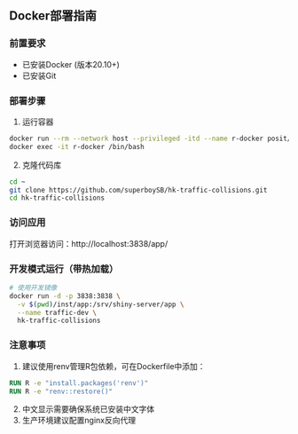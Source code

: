 ## Docker部署指南

### 前置要求
- 已安装Docker (版本20.10+)
- 已安装Git

### 部署步骤

1. 运行容器
```bash
docker run --rm --network host --privileged -itd --name r-docker posit/r-base:4.3-jammy
docker exec -it r-docker /bin/bash
```

2. 克隆代码库
```bash
cd ~
git clone https://github.com/superboySB/hk-traffic-collisions.git
cd hk-traffic-collisions
```




### 访问应用
打开浏览器访问：http://localhost:3838/app/

### 开发模式运行（带热加载）
```bash
# 使用开发镜像
docker run -d -p 3838:3838 \
  -v $(pwd)/inst/app:/srv/shiny-server/app \
  --name traffic-dev \
  hk-traffic-collisions
```

### 注意事项
1. 建议使用renv管理R包依赖，可在Dockerfile中添加：
```dockerfile
RUN R -e "install.packages('renv')"
RUN R -e "renv::restore()"
```
2. 中文显示需要确保系统已安装中文字体
3. 生产环境建议配置nginx反向代理


